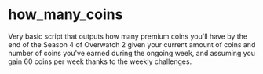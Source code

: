 # how_many_coins
Very basic script that outputs how many premium coins you'll have by the end of the Season 4 of Overwatch 2 given your current amount of coins and number of coins you've earned during the ongoing week, and assuming you gain 60 coins per week thanks to the weekly challenges. 
